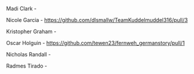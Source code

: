 Madi Clark		-

Nicole Garcia		- https://github.com/dlsmallw/TeamKuddelmuddel316/pull/3

Kristopher Graham	-

Oscar Holguin		- https://github.com/tewen23/fernweh_germanstory/pull/1

Nicholas Randall	-

Radmes Tirado		-
